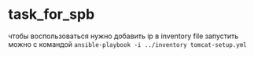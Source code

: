 # task_for_spb

чтобы воспользоваться нужно добавить ip в inventory file 
запустить можно с командой `ansible-playbook -i ../inventory tomcat-setup.yml`
